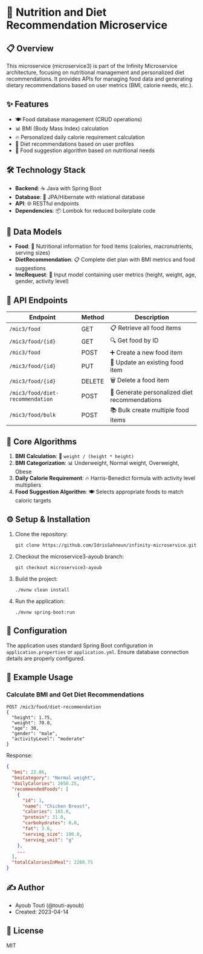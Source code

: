 # 🥗 Nutrition and Diet Recommendation Microservice

## 📋 Overview
This microservice (microservice3) is part of the Infinity Microservice architecture, focusing on nutritional management and personalized diet recommendations. It provides APIs for managing food data and generating dietary recommendations based on user metrics (BMI, calorie needs, etc.).

## ✨ Features
- 🍽️ Food database management (CRUD operations)
- 📊 BMI (Body Mass Index) calculation
- 🔥 Personalized daily calorie requirement calculation
- 🍳 Diet recommendations based on user profiles
- 🧮 Food suggestion algorithm based on nutritional needs

## 🛠️ Technology Stack
- **Backend**: ☕ Java with Spring Boot
- **Database**: 💾 JPA/Hibernate with relational database
- **API**: 🌐 RESTful endpoints
- **Dependencies**: 📦 Lombok for reduced boilerplate code

## 📝 Data Models
- **Food**: 🍎 Nutritional information for food items (calories, macronutrients, serving sizes)
- **DietRecommendation**: 📋 Complete diet plan with BMI metrics and food suggestions
- **ImcRequest**: 📝 Input model containing user metrics (height, weight, age, gender, activity level)

## 🔌 API Endpoints

| Endpoint | Method | Description |
|----------|--------|-------------|
| `/mic3/food` | GET | 📋 Retrieve all food items |
| `/mic3/food/{id}` | GET | 🔍 Get food by ID |
| `/mic3/food` | POST | ➕ Create a new food item |
| `/mic3/food/{id}` | PUT | 🔄 Update an existing food item |
| `/mic3/food/{id}` | DELETE | 🗑️ Delete a food item |
| `/mic3/food/diet-recommendation` | POST | 💪 Generate personalized diet recommendations |
| `/mic3/food/bulk` | POST | 📚 Bulk create multiple food items |

## 🧠 Core Algorithms
1. **BMI Calculation**: 📏 `weight / (height * height)`
2. **BMI Categorization**: 📊 Underweight, Normal weight, Overweight, Obese
3. **Daily Calorie Requirement**: 🔥 Harris-Benedict formula with activity level multipliers
4. **Food Suggestion Algorithm**: 🍽️ Selects appropriate foods to match caloric targets

## ⚙️ Setup & Installation

1. Clone the repository:
   ```
   git clone https://github.com/IdrisSahnoun/infinity-microservice.git
   ```

2. Checkout the microservice3-ayoub branch:
   ```
   git checkout microservice3-ayoub
   ```

3. Build the project:
   ```
   ./mvnw clean install
   ```

4. Run the application:
   ```
   ./mvnw spring-boot:run
   ```

## 🔧 Configuration
The application uses standard Spring Boot configuration in `application.properties` or `application.yml`. Ensure database connection details are properly configured.

## 🚀 Example Usage

### Calculate BMI and Get Diet Recommendations
```
POST /mic3/food/diet-recommendation
{
  "height": 1.75,
  "weight": 70.0,
  "age": 30,
  "gender": "male",
  "activityLevel": "moderate"
}
```

Response:
```json
{
  "bmi": 22.86,
  "bmiCategory": "Normal weight",
  "dailyCalories": 2650.25,
  "recommendedFoods": [
    {
      "id": 1,
      "name": "Chicken Breast",
      "calories": 165.0,
      "protein": 31.0,
      "carbohydrates": 0.0,
      "fat": 3.6,
      "serving_size": 100.0,
      "serving_unit": "g"
    },
    ...
  ],
  "totalCaloriesInMeal": 2200.75
}
```

## ✍️ Author
- Ayoub Touti (@touti-ayoub)
- Created: 2023-04-14

## 📜 License
MIT
